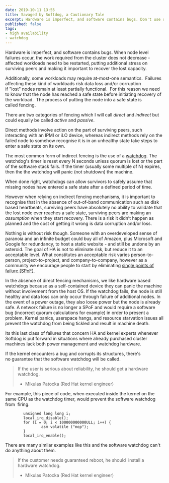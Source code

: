 ```yaml
---
date: 2019-10-11 13:55
title: Savaged by Softdog, a Cautionary Tale
excerpt: Hardware is imperfect, and software contains bugs. Don't use software based watchdogs and expect to survive the latter.
published: false
tags:
- high availability
- watchdog
---
```


Hardware is imperfect, and software contains bugs. When node level failures occur, the work required from the cluster does not decrease - affected workloads need to be restarted, putting additional stress on surviving peers and making it important to recover the lost capacity.

Additionally, some workloads may require at-most-one semantics.  Failures affecting these kind of workloads risk data loss and/or corruption if "lost" nodes remain at least partially functional.  For this reason we need to know that the node has reached a safe state before initiating recovery of the workload.  The process of putting the node into a safe state is called fencing.

There are two categories of fencing which I will call _direct_ and _indirect_ but could equally be called _active_ and _passive_.

Direct methods involve action on the part of surviving peers, such interacting with an IPMI or iLO device, whereas indirect methods rely on the failed node to somehow recognise it is in an unhealthy state take steps to enter a safe state on its own.  

The most common form of indirect fencing is the use of a [watchdog](https://en.wikipedia.org/wiki/Watchdog_timer). The watchdog's timer is reset every N seconds unless quorum is lost or the part of the software stack fails.  If the timer (usually some multiple of N) expires, then the the watchdog will panic (not shutdown) the machine. 

When done right, watchdogs can allow survivors to safely assume that missing nodes have entered a safe state after a defined period of time.  

However when relying on indirect fencing mechanisms, it is important to recognise that in the absence of out-of-band communication such as disk based heartbeats, surviving peers have absolutely no ability to validate that the lost node ever reaches a safe state, surviving peers are making an *assumption* when they start recovery.   There is a risk it didn’t happen as planned and the cost of getting it wrong is data corruption and/or loss.

Nothing is without risk though.  Someone with an overdeveloped sense of paranoia and an infinite budget could buy all of Amazon, plus Microsoft and Google for redundancy, to host a static website - and still be undone by an asteroid.  The goal of HA is not to eliminate risk, but reduce it to an acceptable level.  What constitutes an acceptable risk varies person-to-person, project-to-project, and company-to-company, however as a community we encourage people to start by eliminating [single points of failure (SPoF)](https://en.wikipedia.org/wiki/Single_point_of_failure).

In the absence of direct fencing mechanisms, we like hardware based watchdogs because as a self-contained device they can panic the machine without involvement from the host OS.  If the watchdog fails, the node is still healthy and data loss can only occur through failure of additional nodes.  In the event of a power outage, they also loose power but the node is already safe. A network failure is no longer a SPoF and would require a software bug (incorrect quorum calculations for example) in order to present a problem.  Kernel panics, userspace hangs, and resource starvation issues all prevent the watchdog from being tickled and result in machine death.

Its this last class of failures that concern HA and kernel experts whenever Softdog is put forward in situations where already purchased cluster machines lack both power management and watchdog hardware.

If the kernel encounters a bug and corrupts its structures, there's no guarantee that the software watchdog will be called. 

> If the user is serious about reliability, he should get a hardware watchdog.
> - Mikulas Patocka (Red Hat kernel engineer)

For example, this piece of code, when executed inside the kernel on the 
same CPU as the watchdog timer, would prevent the software watchdog from 
firing.

````
        unsigned long long i;
        local_irq_disable();
        for (i = 0; i < 100000000000ULL; i++) {
                asm volatile ("nop");
        }
        local_irq_enable();
````

There are many similar examples like this and the software watchdog can't 
do anything about them. 

> If the customer needs guaranteed reboot, he should  install a hardware watchdog.
> - Mikulas Patocka (Red Hat kernel engineer)


